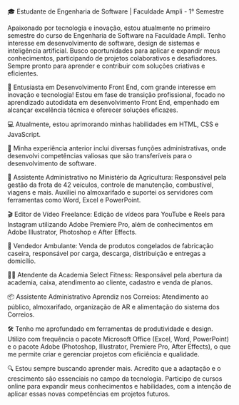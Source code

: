 🎓 Estudante de Engenharia de Software | Faculdade Ampli - 1° Semestre

Apaixonado por tecnologia e inovação, estou atualmente no primeiro semestre do curso de Engenharia de Software na Faculdade Ampli. Tenho interesse em desenvolvimento de software, design de sistemas e inteligência artificial. Busco oportunidades para aplicar e expandir meus conhecimentos, participando de projetos colaborativos e desafiadores. Sempre pronto para aprender e contribuir com soluções criativas e eficientes.

🌟 Entusiasta em Desenvolvimento Front End, com grande interesse em inovação e tecnologia! Estou em fase de transição profissional, focado no aprendizado autodidata em desenvolvimento Front End, empenhado em alcançar excelência técnica e oferecer soluções eficazes.

💻 Atualmente, estou aprimorando minhas habilidades em HTML, CSS e JavaScript.

🔧 Minha experiência anterior inclui diversas funções administrativas, onde desenvolvi competências valiosas que são transferíveis para o desenvolvimento de software.

🏢 Assistente Administrativo no Ministério da Agricultura: Responsável pela gestão da frota de 42 veículos, controle de manutenção, combustível, viagens e mais. Auxiliei no almoxarifado e suportei os servidores com ferramentas como Word, Excel e PowerPoint.

🎬 Editor de Vídeo Freelance: Edição de vídeos para YouTube e Reels para Instagram utilizando Adobe Premiere Pro, além de conhecimentos em Adobe Illustrator, Photoshop e After Effects.

🛒 Vendedor Ambulante: Venda de produtos congelados de fabricação caseira, responsável por carga, descarga, distribuição e entregas a domicílio.

🏋️‍♂️ Atendente da Academia Select Fitness: Responsável pela abertura da academia, caixa, atendimento ao cliente, cadastro e venda de planos.

📦 Assistente Administrativo Aprendiz nos Correios: Atendimento ao público, almoxarifado, organização de AR e alimentação do sistema dos Correios.

🛠️ Tenho me aprofundado em ferramentas de produtividade e design. Utilizo com frequência o pacote Microsoft Office (Excel, Word, PowerPoint) e o pacote Adobe (Photoshop, Illustrator, Premiere Pro, After Effects), o que me permite criar e gerenciar projetos com eficiência e qualidade.

🔍 Estou sempre buscando aprender mais. Acredito que a adaptação e o crescimento são essenciais no campo da tecnologia. Participo de cursos online para expandir meus conhecimentos e habilidades, com a intenção de aplicar essas novas competências em projetos futuros.
